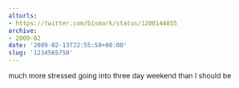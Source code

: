 ```yaml
---
alturls:
- https://twitter.com/bismark/status/1208144855
archive:
- 2009-02
date: '2009-02-13T22:55:50+00:00'
slug: '1234565750'
---
```


much more stressed going into three day weekend than I should be

